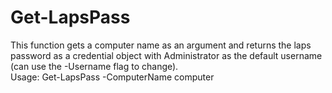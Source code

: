 # Get-LapsPass
This function gets a computer name as an argument and returns the laps password as a credential object with Administrator as the default username (can use the -Username flag to change). <br> 
Usage:
Get-LapsPass -ComputerName computer
